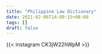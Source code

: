 ```yaml
---
title: "Philippine Law Dictionary"
date: 2021-02-06T14:09:15+08:00
tags: []
draft: false
---
```

{{< instagram CK3jW22hWpM >}}
